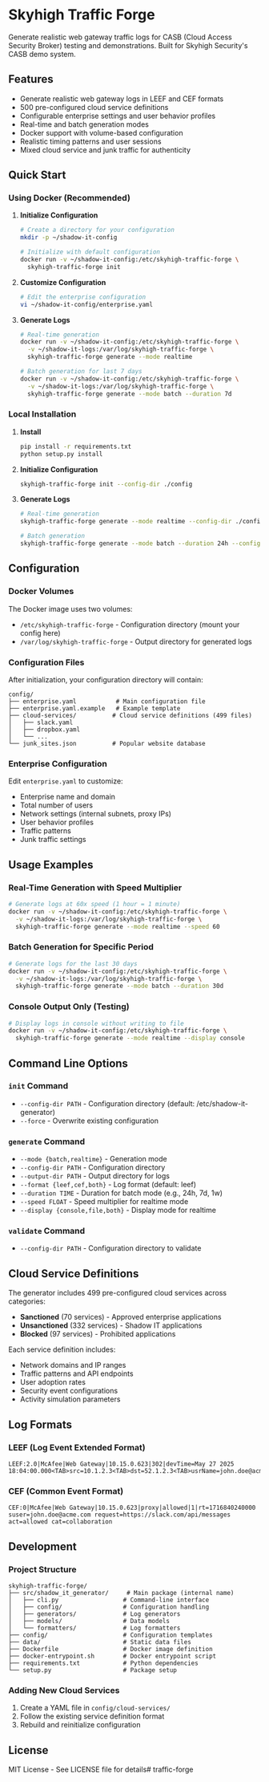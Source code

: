 # Skyhigh Traffic Forge

Generate realistic web gateway traffic logs for CASB (Cloud Access Security Broker) testing and demonstrations. Built for Skyhigh Security's CASB demo system.

## Features

- Generate realistic web gateway logs in LEEF and CEF formats
- 500 pre-configured cloud service definitions
- Configurable enterprise settings and user behavior profiles
- Real-time and batch generation modes
- Docker support with volume-based configuration
- Realistic timing patterns and user sessions
- Mixed cloud service and junk traffic for authenticity

## Quick Start

### Using Docker (Recommended)

1. **Initialize Configuration**
   ```bash
   # Create a directory for your configuration
   mkdir -p ~/shadow-it-config
   
   # Initialize with default configuration
   docker run -v ~/shadow-it-config:/etc/skyhigh-traffic-forge \
     skyhigh-traffic-forge init
   ```

2. **Customize Configuration**
   ```bash
   # Edit the enterprise configuration
   vi ~/shadow-it-config/enterprise.yaml
   ```

3. **Generate Logs**
   ```bash
   # Real-time generation
   docker run -v ~/shadow-it-config:/etc/skyhigh-traffic-forge \
     -v ~/shadow-it-logs:/var/log/skyhigh-traffic-forge \
     skyhigh-traffic-forge generate --mode realtime
   
   # Batch generation for last 7 days
   docker run -v ~/shadow-it-config:/etc/skyhigh-traffic-forge \
     -v ~/shadow-it-logs:/var/log/skyhigh-traffic-forge \
     skyhigh-traffic-forge generate --mode batch --duration 7d
   ```

### Local Installation

1. **Install**
   ```bash
   pip install -r requirements.txt
   python setup.py install
   ```

2. **Initialize Configuration**
   ```bash
   skyhigh-traffic-forge init --config-dir ./config
   ```

3. **Generate Logs**
   ```bash
   # Real-time generation
   skyhigh-traffic-forge generate --mode realtime --config-dir ./config
   
   # Batch generation
   skyhigh-traffic-forge generate --mode batch --duration 24h --config-dir ./config
   ```

## Configuration

### Docker Volumes

The Docker image uses two volumes:

- `/etc/skyhigh-traffic-forge` - Configuration directory (mount your config here)
- `/var/log/skyhigh-traffic-forge` - Output directory for generated logs

### Configuration Files

After initialization, your configuration directory will contain:

```
config/
├── enterprise.yaml           # Main configuration file
├── enterprise.yaml.example   # Example template
├── cloud-services/          # Cloud service definitions (499 files)
│   ├── slack.yaml
│   ├── dropbox.yaml
│   └── ...
└── junk_sites.json          # Popular website database
```

### Enterprise Configuration

Edit `enterprise.yaml` to customize:

- Enterprise name and domain
- Total number of users
- Network settings (internal subnets, proxy IPs)
- User behavior profiles
- Traffic patterns
- Junk traffic settings

## Usage Examples

### Real-Time Generation with Speed Multiplier

```bash
# Generate logs at 60x speed (1 hour = 1 minute)
docker run -v ~/shadow-it-config:/etc/skyhigh-traffic-forge \
  -v ~/shadow-it-logs:/var/log/skyhigh-traffic-forge \
  skyhigh-traffic-forge generate --mode realtime --speed 60
```

### Batch Generation for Specific Period

```bash
# Generate logs for the last 30 days
docker run -v ~/shadow-it-config:/etc/skyhigh-traffic-forge \
  -v ~/shadow-it-logs:/var/log/skyhigh-traffic-forge \
  skyhigh-traffic-forge generate --mode batch --duration 30d
```

### Console Output Only (Testing)

```bash
# Display logs in console without writing to file
docker run -v ~/shadow-it-config:/etc/skyhigh-traffic-forge \
  skyhigh-traffic-forge generate --mode realtime --display console
```

## Command Line Options

### `init` Command
- `--config-dir PATH` - Configuration directory (default: /etc/shadow-it-generator)
- `--force` - Overwrite existing configuration

### `generate` Command
- `--mode {batch,realtime}` - Generation mode
- `--config-dir PATH` - Configuration directory
- `--output-dir PATH` - Output directory for logs
- `--format {leef,cef,both}` - Log format (default: leef)
- `--duration TIME` - Duration for batch mode (e.g., 24h, 7d, 1w)
- `--speed FLOAT` - Speed multiplier for realtime mode
- `--display {console,file,both}` - Display mode for realtime

### `validate` Command
- `--config-dir PATH` - Configuration directory to validate

## Cloud Service Definitions

The generator includes 499 pre-configured cloud services across categories:

- **Sanctioned** (70 services) - Approved enterprise applications
- **Unsanctioned** (332 services) - Shadow IT applications
- **Blocked** (97 services) - Prohibited applications

Each service definition includes:
- Network domains and IP ranges
- Traffic patterns and API endpoints
- User adoption rates
- Security event configurations
- Activity simulation parameters

## Log Formats

### LEEF (Log Event Extended Format)
```
LEEF:2.0|McAfee|Web Gateway|10.15.0.623|302|devTime=May 27 2025 18:04:00.000<TAB>src=10.1.2.3<TAB>dst=52.1.2.3<TAB>usrName=john.doe@acme.com<TAB>request=https://slack.com/api/messages<TAB>action=allowed<TAB>cat=collaboration
```

### CEF (Common Event Format)
```
CEF:0|McAfee|Web Gateway|10.15.0.623|proxy|allowed|1|rt=1716840240000 suser=john.doe@acme.com request=https://slack.com/api/messages act=allowed cat=collaboration
```

## Development

### Project Structure
```
skyhigh-traffic-forge/
├── src/shadow_it_generator/     # Main package (internal name)
│   ├── cli.py                  # Command-line interface
│   ├── config/                 # Configuration handling
│   ├── generators/             # Log generators
│   ├── models/                 # Data models
│   └── formatters/             # Log formatters
├── config/                     # Configuration templates
├── data/                       # Static data files
├── Dockerfile                  # Docker image definition
├── docker-entrypoint.sh        # Docker entrypoint script
├── requirements.txt            # Python dependencies
└── setup.py                    # Package setup
```

### Adding New Cloud Services

1. Create a YAML file in `config/cloud-services/`
2. Follow the existing service definition format
3. Rebuild and reinitialize configuration

## License

MIT License - See LICENSE file for details# traffic-forge

